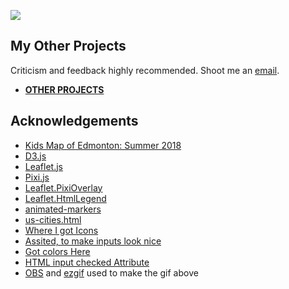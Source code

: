 <a href="https://edmonton-open-data.github.io/Edmonton-Fun-Places-for-Kids-II/" target="_blank">![](fun-places-kids-II.gif)</a>
## My Other Projects
Criticism and feedback highly recommended. Shoot me an <a href="https://mikelotis.github.io/#web" target="_blank">email</a>.
- <a href="https://mikelotis.github.io/" target="_blank"><strong>OTHER PROJECTS</strong></a>

## Acknowledgements
- <a href="https://edmonton.maps.arcgis.com/apps/webappviewer/index.html?id=bc0b9eed3d0d4ddf818a735c15460270" target="_blank">Kids Map of Edmonton: Summer 2018</a>
- <a href="https://d3js.org/" target="_blank">D3.js</a>
- <a href="https://leafletjs.com/" target="_blank">Leaflet.js</a>
- <a href="http://www.pixijs.com/" target="_blank">Pixi.js</a>
- <a href="https://github.com/manubb/Leaflet.PixiOverlay" target="_blank">Leaflet.PixiOverlay</a>
- <a href="https://github.com/consbio/Leaflet.HtmlLegend" target="_blank">Leaflet.HtmlLegend</a>
- <a href="https://manubb.github.io/Leaflet.PixiOverlay/animated-markers.html" target="_blank">animated-markers</a>
- <a href="https://manubb.github.io/Leaflet.PixiOverlay/us-cities.html" target="_blank">us-cities.html</a>
- <a href="https://icons8.com/" target="_blank">Where I got Icons</a>
- <a href="https://dc-js.github.io/dc.js/examples/html-legend.html" target="_blank">Assited, to make inputs look nice</a>
- <a href="https://www.canva.com/learn/100-color-combinations/" target="_blank">Got colors Here</a>
- <a href="https://www.w3schools.com/Tags/att_input_checked.asp" target="_blank">HTML input checked Attribute</a>
- <a href="https://obsproject.com/" target="_blank">OBS</a> and <a href="https://ezgif.com/" target="_blank">ezgif</a> used to make the gif above
  
